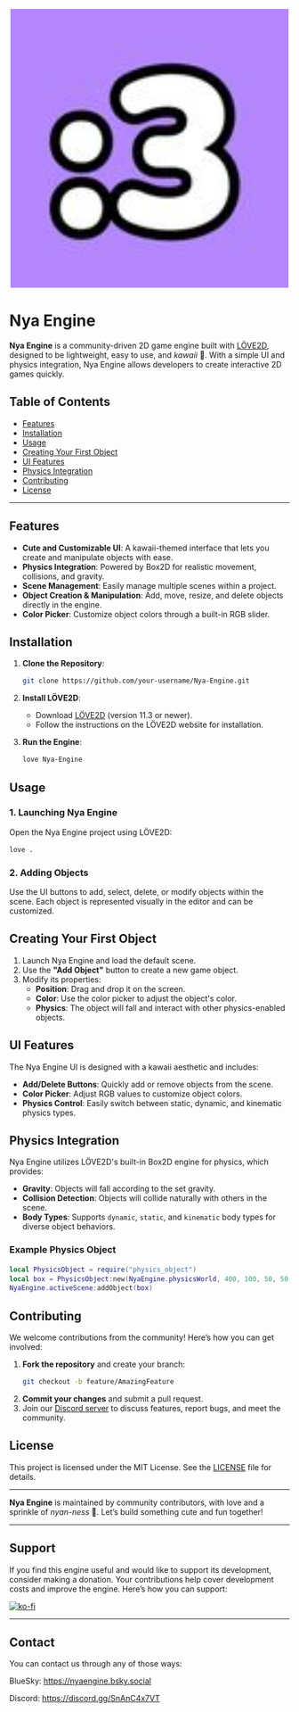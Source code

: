 <p align="center">
  <img width="500" alt="Nya Engine logo" src="docs/NyaEngine.jpg">
</p>

# Nya Engine

**Nya Engine** is a community-driven 2D game engine built with [LÖVE2D](https://love2d.org/), designed to be lightweight, easy to use, and *kawaii* 🌸. With a simple UI and physics integration, Nya Engine allows developers to create interactive 2D games quickly.

## Table of Contents

- [Features](#features)
- [Installation](#installation)
- [Usage](#usage)
- [Creating Your First Object](#creating-your-first-object)
- [UI Features](#ui-features)
- [Physics Integration](#physics-integration)
- [Contributing](#contributing)
- [License](#license)

---

## Features

- **Cute and Customizable UI**: A kawaii-themed interface that lets you create and manipulate objects with ease.
- **Physics Integration**: Powered by Box2D for realistic movement, collisions, and gravity.
- **Scene Management**: Easily manage multiple scenes within a project.
- **Object Creation & Manipulation**: Add, move, resize, and delete objects directly in the engine.
- **Color Picker**: Customize object colors through a built-in RGB slider.

## Installation

1. **Clone the Repository**:
   ```bash
   git clone https://github.com/your-username/Nya-Engine.git
   ```
2. **Install LÖVE2D**:
   - Download [LÖVE2D](https://love2d.org/) (version 11.3 or newer).
   - Follow the instructions on the LÖVE2D website for installation.

3. **Run the Engine**:
   ```bash
   love Nya-Engine
   ```

## Usage

### 1. Launching Nya Engine

Open the Nya Engine project using LÖVE2D:
```bash
love .
```

### 2. Adding Objects

Use the UI buttons to add, select, delete, or modify objects within the scene. Each object is represented visually in the editor and can be customized.

## Creating Your First Object

1. Launch Nya Engine and load the default scene.
2. Use the **"Add Object"** button to create a new game object.
3. Modify its properties:
   - **Position**: Drag and drop it on the screen.
   - **Color**: Use the color picker to adjust the object's color.
   - **Physics**: The object will fall and interact with other physics-enabled objects.

## UI Features

The Nya Engine UI is designed with a kawaii aesthetic and includes:

- **Add/Delete Buttons**: Quickly add or remove objects from the scene.
- **Color Picker**: Adjust RGB values to customize object colors.
- **Physics Control**: Easily switch between static, dynamic, and kinematic physics types.

## Physics Integration

Nya Engine utilizes LÖVE2D's built-in Box2D engine for physics, which provides:

- **Gravity**: Objects will fall according to the set gravity.
- **Collision Detection**: Objects will collide naturally with others in the scene.
- **Body Types**: Supports `dynamic`, `static`, and `kinematic` body types for diverse object behaviors.

### Example Physics Object

```lua
local PhysicsObject = require("physics_object")
local box = PhysicsObject:new(NyaEngine.physicsWorld, 400, 100, 50, 50, "dynamic")
NyaEngine.activeScene:addObject(box)
```

## Contributing

We welcome contributions from the community! Here’s how you can get involved:

1. **Fork the repository** and create your branch:
   ```bash
   git checkout -b feature/AmazingFeature
   ```
2. **Commit your changes** and submit a pull request.
3. Join our [Discord server](https://discord.com/invite/example) to discuss features, report bugs, and meet the community.

## License

This project is licensed under the MIT License. See the [LICENSE](LICENSE) file for details.

---

**Nya Engine** is maintained by community contributors, with love and a sprinkle of *nyan-ness* 🐾. Let’s build something cute and fun together!

---

## Support
If you find this engine useful and would like to support its development, consider making a donation. Your contributions help cover development costs and improve the engine. Here’s how you can support:

[![ko-fi](https://ko-fi.com/img/githubbutton_sm.svg)](https://ko-fi.com/M4M5XFVTB)

---

## Contact
You can contact us through any of those ways:

BlueSky: https://nyaengine.bsky.social

Discord: https://discord.gg/SnAnC4x7VT
